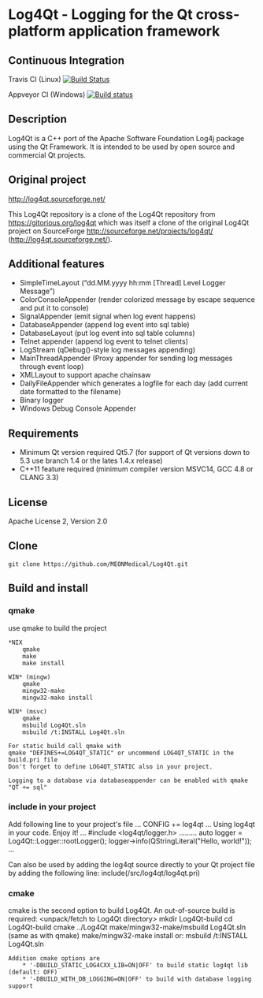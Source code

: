 Log4Qt - Logging for the Qt cross-platform application framework
================================================================

Continuous Integration
----------------------

Travis CI (Linux) [![Build Status](https://travis-ci.org/MEONMedical/Log4Qt.svg?branch=master)](https://travis-ci.org/MEONMedical/Log4Qt)

Appveyor CI (Windows) [![Build status](https://ci.appveyor.com/api/projects/status/yhlqvbqeooy7ds2l?svg=true)](https://ci.appveyor.com/project/MeonMedical/log4qt)


Description
-----------
Log4Qt is a C++ port of the Apache Software Foundation Log4j package using the Qt Framework.
It is intended to be used by open source and commercial Qt projects.

Original project
----------------
http://log4qt.sourceforge.net/

This Log4Qt repository is a clone of the Log4Qt repository from https://gitorious.org/log4qt
which was itself a clone of the original Log4Qt project on SourceForge http://sourceforge.net/projects/log4qt/ (http://log4qt.sourceforge.net/).

Additional features
-------------------
* SimpleTimeLayout (“dd.MM.yyyy hh:mm [Thread] Level Logger Message”)
* ColorConsoleAppender (render colorized message by escape sequence and put it to console)
* SignalAppender (emit signal when log event happens)
* DatabaseAppender (append log event into sql table)
* DatabaseLayout (put log event into sql table columns)
* Telnet appender (append log event to telnet clients)
* LogStream (qDebug()-style log messages appending)
* MainThreadAppender (Proxy appender for sending log messages through event loop)
* XMLLayout to support apache chainsaw
* DailyFileAppender which generates a logfile for each day (add current date formatted to the filename)
* Binary logger
* Windows Debug Console Appender

Requirements
------------
* Minimum Qt version required Qt5.7 (for support of Qt versions down to 5.3 use branch 1.4 or the lates 1.4.x release)
* C++11 feature required (minimum compiler version MSVC14, GCC 4.8 or CLANG 3.3)

License
-------
Apache License 2, Version 2.0

Clone
-----
    git clone https://github.com/MEONMedical/Log4Qt.git

Build and install
-----------------
### qmake
use qmake to build the project

    *NIX
        qmake
        make
        make install

    WIN* (mingw)
        qmake
        mingw32-make
        mingw32-make install

    WIN* (msvc)
        qmake
        msbuild Log4Qt.sln
        msbuild /t:INSTALL Log4Qt.sln

    For static build call qmake with
    qmake "DEFINES+=LOG4QT_STATIC" or uncommend LOG4QT_STATIC in the build.pri file
    Don't forget to define LOG4QT_STATIC also in your project.

    Logging to a database via databaseappender can be enabled with qmake "QT += sql"

### include in your project
Add following line to your project's file
...
    CONFIG += log4qt
...
Using log4qt in your code.  Enjoy it!
...
    #include <log4qt/logger.h>
    .........
    auto logger = Log4Qt::Logger::rootLogger();
    logger->info(QStringLiteral("Hello, world!"));
...    

Can also be used by adding the log4qt source directly to your Qt project file by adding the following line:
include(<unpackdir>/src/log4qt/log4qt.pri)

### cmake
cmake is the second option to build Log4Qt. An out-of-source build is required:
    <unpack/fetch to Log4Qt directory>
    mkdir Log4Qt-build
    cd Log4Qt-build
    cmake ../Log4Qt
    make/mingw32-make/msbuild Log4Qt.sln (same as with qmake)
    make/mingw32-make install
    or:
    msbuild /t:INSTALL Log4Qt.sln

    Addition cmake options are
        * '-DBUILD_STATIC_LOG4CXX_LIB=ON|OFF' to build static log4qt lib (default: OFF)
        * '-DBUILD_WITH_DB_LOGGING=ON|OFF' to build with database logging support
